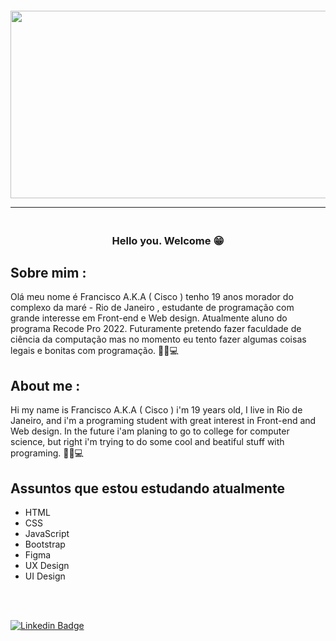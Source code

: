 <h4 align="center">
  <img width="600" height="300" src="https://user-images.githubusercontent.com/85837405/174074198-fb83f539-c5a9-43d0-bdda-d9891b16ee86.gif">

<hr>
  
</h4>


<h3 align="center">  <br>
Hello you. Welcome 😁​
<br>

</h3>

## Sobre mim :

Olá meu nome é Francisco A.K.A ( Cisco ) tenho 19 anos morador do complexo da maré - Rio de Janeiro , estudante de programação com grande interesse em Front-end e Web design. Atualmente aluno do programa Recode Pro 2022. Futuramente pretendo fazer faculdade de ciência da computação mas no momento eu tento fazer algumas coisas legais e bonitas com programação. 👨‍🎓💻

## About me :

Hi my name is Francisco A.K.A ( Cisco ) i'm 19 years old, I live in Rio de Janeiro, and i'm a programing student with great interest in Front-end and Web design. In the future i'am planing to go to college for computer science, but right i'm trying to do some cool and beatiful stuff with programing. 👨‍🎓💻


## Assuntos que estou estudando atualmente 

- HTML
- CSS
- JavaScript
- Bootstrap
- Figma
- UX Design
- UI Design

<br>
<br>

[![Linkedin Badge](https://img.shields.io/badge/-Linkedin-blue?style=for-the-badge&logo=Linkedin&logoColor=white&link=https://github.com/CiscoFran10)](www.linkedin.com/in/francisco-th-rodrigues)
  
